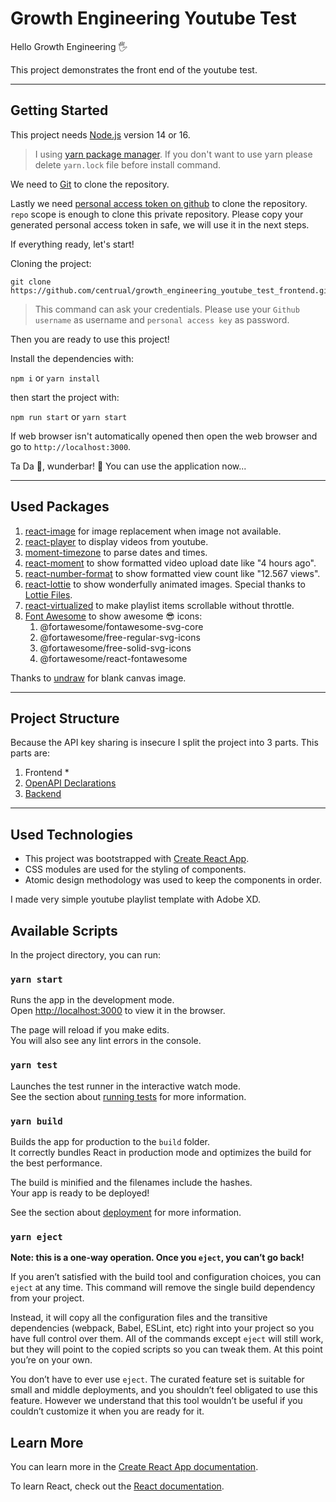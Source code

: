 # Growth Engineering Youtube Test

Hello Growth Engineering 🖐

This project demonstrates the front end of the youtube test.

---

## Getting Started

This project needs [Node.js](https://nodejs.org/en/) version 14 or 16.

> I using [yarn package manager](https://yarnpkg.com/). If you don't want to use yarn please delete `yarn.lock` file before install command.

We need to [Git](https://git-scm.com/downloads) to clone the repository.

Lastly we need [personal access token on github](https://docs.github.com/en/github/authenticating-to-github/keeping-your-account-and-data-secure/creating-a-personal-access-token) to clone the repository. `repo` scope is enough to clone this private repository. Please copy your generated personal access token in safe, we will use it in the next steps.

If everything ready, let's start!

Cloning the project:

```
git clone https://github.com/centrual/growth_engineering_youtube_test_frontend.git
```

> This command can ask your credentials. Please use your `Github username` as username and `personal access key` as password.

Then you are ready to use this project!

Install the dependencies with:

`npm i` or `yarn install`

then start the project with:

`npm run start` or `yarn start`

If web browser isn't automatically opened then open the web browser and go to `http://localhost:3000`.

Ta Da 🎉, wunderbar! 🎊 You can use the application now...

---

## Used Packages

1. [react-image](https://github.com/mbrevda/react-image) for image replacement when image not available.
2. [react-player](https://github.com/CookPete/react-player) to display videos from youtube.
3. [moment-timezone](https://github.com/moment/moment-timezone/) to parse dates and times.
4. [react-moment](https://github.com/headzoo/react-moment) to show formatted video upload date like "4 hours ago".
5. [react-number-format](https://www.npmjs.com/package/react-number-format) to show formatted view count like "12.567 views".
6. [react-lottie](https://github.com/chenqingspring/react-lottie) to show wonderfully animated images. Special thanks to [Lottie Files](https://www.lottiefiles.com/).
7. [react-virtualized](https://github.com/bvaughn/react-virtualized) to make playlist items scrollable without throttle.
8. [Font Awesome](https://fontawesome.com/v5.15/how-to-use/on-the-web/using-with/react) to show awesome 😎 icons:
   1. @fortawesome/fontawesome-svg-core
   2. @fortawesome/free-regular-svg-icons
   3. @fortawesome/free-solid-svg-icons
   4. @fortawesome/react-fontawesome

Thanks to [undraw](https://undraw.co/illustrations) for blank canvas image.

---

## Project Structure

Because the API key sharing is insecure I split the project into 3 parts. This parts are:

1. Frontend *
2. [OpenAPI Declarations](https://github.com/centrual/growth_engineering_youtube_test_openapi)
3. [Backend](https://github.com/centrual/growth_engineering_youtube_test_server)

---

## Used Technologies

* This project was bootstrapped with [Create React App](https://github.com/facebook/create-react-app).
* CSS modules are used for the styling of components.
* Atomic design methodology was used to keep the components in order.

I made very simple youtube playlist template with Adobe XD.

## Available Scripts

In the project directory, you can run:

### `yarn start`

Runs the app in the development mode.\
Open [http://localhost:3000](http://localhost:3000) to view it in the browser.

The page will reload if you make edits.\
You will also see any lint errors in the console.

### `yarn test`

Launches the test runner in the interactive watch mode.\
See the section about [running tests](https://facebook.github.io/create-react-app/docs/running-tests) for more information.

### `yarn build`

Builds the app for production to the `build` folder.\
It correctly bundles React in production mode and optimizes the build for the best performance.

The build is minified and the filenames include the hashes.\
Your app is ready to be deployed!

See the section about [deployment](https://facebook.github.io/create-react-app/docs/deployment) for more information.

### `yarn eject`

**Note: this is a one-way operation. Once you `eject`, you can’t go back!**

If you aren’t satisfied with the build tool and configuration choices, you can `eject` at any time. This command will remove the single build dependency from your project.

Instead, it will copy all the configuration files and the transitive dependencies (webpack, Babel, ESLint, etc) right into your project so you have full control over them. All of the commands except `eject` will still work, but they will point to the copied scripts so you can tweak them. At this point you’re on your own.

You don’t have to ever use `eject`. The curated feature set is suitable for small and middle deployments, and you shouldn’t feel obligated to use this feature. However we understand that this tool wouldn’t be useful if you couldn’t customize it when you are ready for it.

## Learn More

You can learn more in the [Create React App documentation](https://facebook.github.io/create-react-app/docs/getting-started).

To learn React, check out the [React documentation](https://reactjs.org/).
